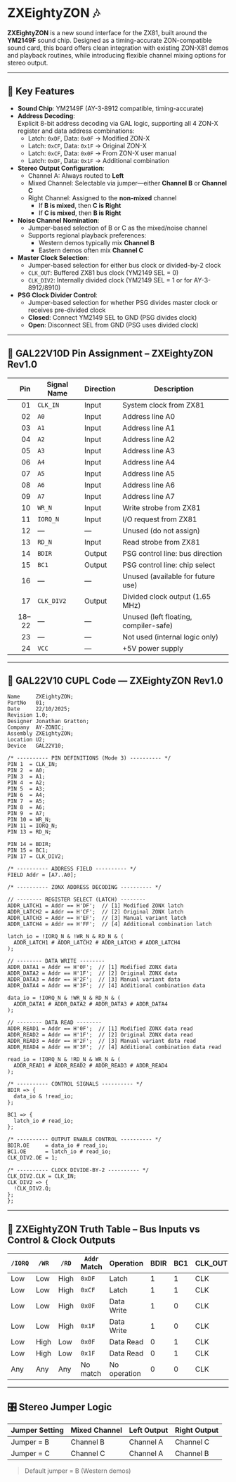 # ZXEightyZON 🎶

**ZXEightyZON** is a new sound interface for the ZX81, built around the **YM2149F** sound chip. Designed as a timing-accurate ZON-compatible sound card, this board offers clean integration with existing ZON-X81 demos and playback routines, while introducing flexible channel mixing options for stereo output.

---

## 🔧 Key Features

- **Sound Chip**: YM2149F (AY-3-8912 compatible, timing-accurate)
- **Address Decoding**:  
  Explicit 8-bit address decoding via GAL logic, supporting all 4 ZON-X register and data address combinations:
  - Latch: `0xDF`, Data: `0x0F` → Modified ZON-X  
  - Latch: `0xCF`, Data: `0x1F` → Original ZON-X  
  - Latch: `0xCF`, Data: `0x0F` → From ZON-X user manual  
  - Latch: `0xDF`, Data: `0x1F` → Additional combination
- **Stereo Output Configuration**:
  - Channel A: Always routed to **Left**
  - Mixed Channel: Selectable via jumper—either **Channel B** or **Channel C**
  - Right Channel: Assigned to the **non-mixed** channel  
    - If **B is mixed**, then **C is Right**  
    - If **C is mixed**, then **B is Right**
- **Noise Channel Nomination**:
  - Jumper-based selection of B or C as the mixed/noise channel
  - Supports regional playback preferences:
    - Western demos typically mix **Channel B**
    - Eastern demos often mix **Channel C**
- **Master Clock Selection**:
  - Jumper-based selection for either bus clock or divided-by-2 clock
  - `CLK_OUT`: Buffered ZX81 bus clock (YM2149 SEL = 0)
  - `CLK_DIV2`: Internally divided clock (YM2149 SEL = 1 or for AY-3-8912/8910)
- **PSG Clock Divider Control**:
  - Jumper-based selection for whether PSG divides master clock or receives pre-divided clock
  - **Closed**: Connect YM2149 SEL to GND (PSG divides clock)
  - **Open**: Disconnect SEL from GND (PSG uses divided clock)

---

## 📌 GAL22V10D Pin Assignment – ZXEightyZON Rev1.0

| **Pin** | **Signal Name** | **Direction** | **Description**                          |
|--------:|------------------|---------------|------------------------------------------|
| 01      | `CLK_IN`         | Input         | System clock from ZX81                   |
| 02      | `A0`             | Input         | Address line A0                          |
| 03      | `A1`             | Input         | Address line A1                          |
| 04      | `A2`             | Input         | Address line A2                          |
| 05      | `A3`             | Input         | Address line A3                          |
| 06      | `A4`             | Input         | Address line A4                          |
| 07      | `A5`             | Input         | Address line A5                          |
| 08      | `A6`             | Input         | Address line A6                          |
| 09      | `A7`             | Input         | Address line A7                          |
| 10      | `WR_N`           | Input         | Write strobe from ZX81                   |
| 11      | `IORQ_N`         | Input         | I/O request from ZX81                    |
| 12      | —                | —             | Unused (do not assign)                   |
| 13      | `RD_N`           | Input         | Read strobe from ZX81                    |
| 14      | `BDIR`           | Output        | PSG control line: bus direction          |
| 15      | `BC1`            | Output        | PSG control line: chip select            |
| 16      | —                | —             | Unused (available for future use)        |
| 17      | `CLK_DIV2`       | Output        | Divided clock output (1.65 MHz)          |
| 18–22   | —                | —             | Unused (left floating, compiler-safe)    |
| 23      | —                | —             | Not used (internal logic only)           |
| 24      | `VCC`            | —             | +5V power supply                         |

---

## 🧮 GAL22V10 CUPL Code — ZXEightyZON Rev1.0

```cupl
Name     ZXEightyZON;
PartNo   01;
Date     22/10/2025;
Revision 1.0;
Designer Jonathan Gratton;
Company  AY-ZONIC;
Assembly ZXEightyZON;
Location U2;
Device   GAL22V10;

/* ---------- PIN DEFINITIONS (Mode 3) ---------- */
PIN 1  = CLK_IN;
PIN 2  = A0;
PIN 3  = A1;
PIN 4  = A2;
PIN 5  = A3;
PIN 6  = A4;
PIN 7  = A5;
PIN 8  = A6;
PIN 9  = A7;
PIN 10 = WR_N;
PIN 11 = IORQ_N;
PIN 13 = RD_N;

PIN 14 = BDIR;
PIN 15 = BC1;
PIN 17 = CLK_DIV2;

/* ---------- ADDRESS FIELD ---------- */
FIELD Addr = [A7..A0];

/* ---------- ZONX ADDRESS DECODING ---------- */

// -------- REGISTER SELECT (LATCH) --------
ADDR_LATCH1 = Addr == H'DF';  // [1] Modified ZONX latch
ADDR_LATCH2 = Addr == H'CF';  // [2] Original ZONX latch
ADDR_LATCH3 = Addr == H'EF';  // [3] Manual variant latch
ADDR_LATCH4 = Addr == H'FF';  // [4] Additional combination latch

latch_io = !IORQ_N & !WR_N & RD_N & (
  ADDR_LATCH1 # ADDR_LATCH2 # ADDR_LATCH3 # ADDR_LATCH4
);

// -------- DATA WRITE --------
ADDR_DATA1 = Addr == H'0F';  // [1] Modified ZONX data
ADDR_DATA2 = Addr == H'1F';  // [2] Original ZONX data
ADDR_DATA3 = Addr == H'2F';  // [3] Manual variant data
ADDR_DATA4 = Addr == H'3F';  // [4] Additional combination data

data_io = !IORQ_N & !WR_N & RD_N & (
  ADDR_DATA1 # ADDR_DATA2 # ADDR_DATA3 # ADDR_DATA4
);

// -------- DATA READ --------
ADDR_READ1 = Addr == H'0F';  // [1] Modified ZONX data read
ADDR_READ2 = Addr == H'1F';  // [2] Original ZONX data read
ADDR_READ3 = Addr == H'2F';  // [3] Manual variant data read
ADDR_READ4 = Addr == H'3F';  // [4] Additional combination data read

read_io = !IORQ_N & !RD_N & WR_N & (
  ADDR_READ1 # ADDR_READ2 # ADDR_READ3 # ADDR_READ4
);

/* ---------- CONTROL SIGNALS ---------- */
BDIR => {
  data_io & !read_io;
};

BC1 => {
  latch_io # read_io;
};

/* ---------- OUTPUT ENABLE CONTROL ---------- */
BDIR.OE     = data_io # read_io;
BC1.OE      = latch_io # read_io;
CLK_DIV2.OE = 1;

/* ---------- CLOCK DIVIDE-BY-2 ---------- */
CLK_DIV2.CLK = CLK_IN;
CLK_DIV2 => {
  !CLK_DIV2.Q;
};
};
```

---

## 🧮 ZXEightyZON Truth Table – Bus Inputs vs Control & Clock Outputs

| `/IORQ` | `/WR` | `/RD` | `Addr` Match | Operation     | BDIR | BC1 | CLK_OUT | CLK_DIV2 |
|---------|-------|-------|--------------|---------------|------|-----|---------|----------|
| Low     | Low   | High  | `0xDF`        | Latch         | 1    | 1   | CLK     | ÷2       |
| Low     | Low   | High  | `0xCF`        | Latch         | 1    | 1   | CLK     | ÷2       |
| Low     | Low   | High  | `0x0F`        | Data Write    | 1    | 0   | CLK     | ÷2       |
| Low     | Low   | High  | `0x1F`        | Data Write    | 1    | 0   | CLK     | ÷2       |
| Low     | High  | Low   | `0x0F`        | Data Read     | 0    | 1   | CLK     | ÷2       |
| Low     | High  | Low   | `0x1F`        | Data Read     | 0    | 1   | CLK     | ÷2       |
| Any     | Any   | Any   | No match      | No operation  | 0    | 0   | CLK     | ÷2       |

---

## 🎛️ Stereo Jumper Logic

| Jumper Setting | Mixed Channel | Left Output | Right Output |
|----------------|----------------|-------------|--------------|
| Jumper = B     | Channel B      | Channel A   | Channel C    |
| Jumper = C     | Channel C      | Channel A   | Channel B    |

> Default jumper = B (Western demos)
